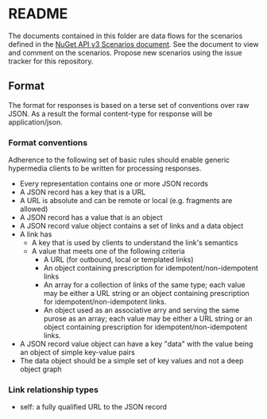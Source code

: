 # README
The documents contained in this folder are data flows for the scenarios defined in the [NuGet API v3 Scenarios document](https://docs.google.com/document/d/1eezKrni077ic4IcVpN6Pa8o_1hYOI28l06ZS8vyfiWo/edit?usp=sharing). See the document to view and comment on the scenarios. Propose new scenarios using the issue tracker for this repository.

## Format
The format for responses is based on a terse set of conventions over raw JSON. As a result the formal content-type for response will be application/json.

### Format conventions
Adherence to the following set of basic rules should enable generic hypermedia clients to be written for processing responses.

* Every representation contains one or more JSON records
* A JSON record has a key that is a URL
* A URL is absolute and can be remote or local (e.g. fragments are allowed)
* A JSON record has a value that is an object
* A JSON record value object contains a set of links and a data object
* A link has
  * A key that is used by clients to understand the link's semantics 
  * A value that meets one of the following criteria
    * A URL (for outbound, local or templated links) 
    * An object containing prescription for idempotent/non-idempotent links
    * An array for a collection of links of the same type; each value may be either a URL string or an object containing prescription for idempotent/non-idempotent links.
    * An object used as an associative arry and serving the same purose as an array; each value may be either a URL string or an object containing prescription for idempotent/non-idempotent links.
* A JSON record value object can have a key "data" with the value being an object of simple key-value pairs
* The data object should be a simple set of key values and not a deep object graph

### Link relationship types
* self: a fully qualified URL to the JSON record